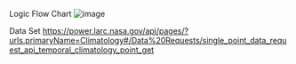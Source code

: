 Logic Flow Chart
![image](https://github.com/user-attachments/assets/2cac6d08-6c81-471b-b61b-c20fd6d53691)

Data Set
https://power.larc.nasa.gov/api/pages/?urls.primaryName=Climatology#/Data%20Requests/single_point_data_request_api_temporal_climatology_point_get
